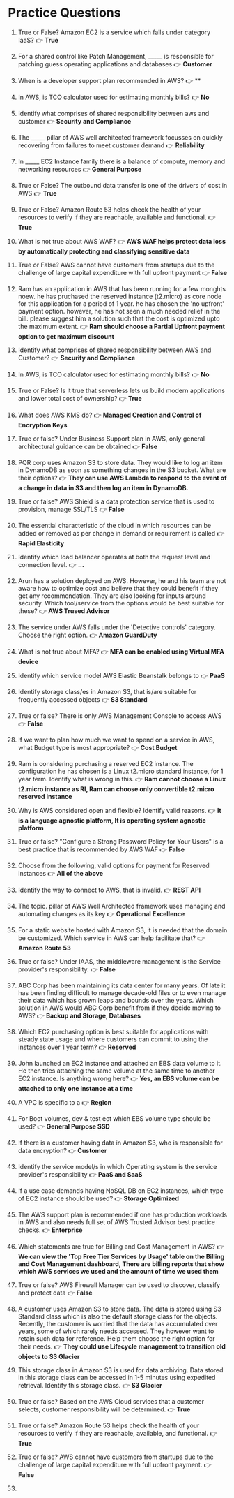 # Practice Questions

1. True or False? Amazon EC2 is a service which falls under category IaaS? 👉 **True**

2. For a shared control like Patch Management, _____ is responsible for patching guess operating applications and databases 👉 **Customer**

3. When is a developer support plan recommended in AWS? 👉 **

4. In AWS, is TCO calculator used for estimating monthly bills? 👉 **No**

5. Identify what comprises of shared responsibility between aws and customer 👉 **Security and Compliance**

6. The _____ pillar of AWS well architected framework focusses on quickly recovering from failures to meet customer demand 👉 **Reliability**

7. In _____ EC2 Instance family there is a balance of compute, memory and networking resources 👉 **General Purpose**

8. True or False? The outbound data transfer is one of the drivers of cost in AWS 👉 **True**

9. True or False? Amazon Route 53 helps check the health of your resources to verify if they are reachable, available and functional. 👉 **True**

10. What is not true about AWS WAF? 👉 **AWS WAF helps protect data loss by automatically protecting and classifying sensitive data**

11. True or False? AWS cannot have customers from startups due to the challenge of large capital expenditure with full upfront payment 👉 **False**

12. Ram has an application in AWS that has been running for a few monghts noew. he has pruchased the reserved instance (t2.micro) as core node for this application for a period of 1 year. he has chosen the 'no upfront' payment option. however, he has not seen a much needed relief in the bill. please suggest him a solution such that the cost is optimized upto the maximum extent. 👉 **Ram should choose a Partial Upfront payment option to get maximum discount**

13. Identify what comprises of shared responsibility between AWS and Customer? 👉 **Security and Compliance**

14. In AWS, is TCO calculator used for estimating monthly bills? 👉 **No**

15. True or False? Is it true that serverless lets us build modern applications and lower total cost of ownership? 👉 **True**

16. What does AWS KMS do? 👉 **Managed Creation and Control of Encryption Keys**

17. True or false? Under Business Support plan in AWS, only general architectural guidance can be obtained 👉 **False**

18. PQR corp uses Amazon S3 to store data. They would like to log an item in DynamoDB as soon as something changes in the S3 bucket. What are their options? 👉 **They can use AWS Lambda to respond to the event of a change in data in S3 and then log an item in DynamoDB.**

19. True or false? AWS Shield is a data protection service that is used to provision, manage SSL/TLS 👉 **False**

20. The essential characteristic of the cloud in which resources can be added or removed as per change in demand or requirement is called 👉 **Rapid Elasticity**

21. Identify which load balancer operates at both the request level and connection level. 👉 **...**

22. Arun has a solution deployed on AWS. However, he and his team are not aware how to optimize cost and believe that they could benefit if they get any recommendation. They are also looking for inputs around security. Which tool/service from the options would be best suitable for these? 👉 **AWS Trused Advisor**

23. The service under AWS falls under the 'Detective controls' category. Choose the right option. 👉 **Amazon GuardDuty**

24. What is not true about MFA? 👉 **MFA can be enabled using Virtual MFA device**

25. Identify which service model AWS Elastic Beanstalk belongs to 👉 **PaaS**

26. Identify storage class/es in Amazon S3, that is/are suitable for frequently accessed objects 👉 **S3 Standard**

27. True or false? There is only AWS Management Console to access AWS 👉 **False**

28. If we want to plan how much we want to spend on a service in AWS, what Budget type is most appropriate? 👉 **Cost Budget**

29. Ram is considering purchasing a reserved EC2 instance. The configuration he has chosen is a Linux t2.micro standard instance, for 1 year term. Identify what is wrong in this. 👉 **Ram cannot choose a Linux t2.micro instance as RI, Ram can choose only convertible t2.micro reserved instance**

30. Why is AWS considered open and flexible? Identify valid reasons. 👉 **It is a language agnostic platform, It is operating system agnostic platform**

31. True or false? "Configure a Strong Password Policy for Your Users" is a best practice that is recommended by AWS WAF 👉 **False**

32. Choose from the following, valid options for payment for Reserved instances 👉 **All of the above**

33. Identify the way to connect to AWS, that is invalid. 👉 **REST API**

34. The topic. pillar of AWS Well Architected framework uses managing and automating changes as its key 👉 **Operational Excellence**

35. For a static website hosted with Amazon S3, it is needed that the domain be customized. Which service in AWS can help facilitate that? 👉 **Amazon Route 53**

36. True or false? Under IAAS, the middleware management is the Service provider's responsibility. 👉 **False**

37. ABC Corp has been maintaining its data center for many years. Of late it has been finding difficult to manage decade-old files or to even manage their data which has grown leaps and bounds over the years. Which solution in AWS would ABC Corp benefit from if they decide moving to AWS? 👉 **Backup and Storage, Databases**

38. Which EC2 purchasing option is best suitable for applications with steady state usage and where
customers can commit to using the instances over 1 year term? 👉 **Reserved**

39. John launched an EC2 instance and attached an EBS data volume to it. He then tries attaching the same volume at the same time to another EC2 instance. Is anything wrong here? 👉 **Yes, an EBS volume can be attached to only one instance at a time**

40. A VPC is specific to a 👉 **Region**

41. For Boot volumes, dev & test ect which EBS volume type should be used? 👉 **General Purpose SSD**

42. If there is a customer having data in Amazon S3, who is responsible for data encryption? 👉 **Customer**

43. Identify the service model/s in which Operating system is the service provider's responsibility 👉 **PaaS and SaaS**

44. If a use case demands having NoSQL DB on EC2 instances, which type of EC2 instance should be used? 👉 **Storage Optimized**

45. The AWS support plan is recommended if one has production workloads in AWS and also needs full set of AWS Trusted Advisor best practice checks. 👉 **Enterprise**

46. Which statements are true for Billing and Cost Management in AWS? 👉 **We can view the 'Top Free Tier Services by Usage' table on the Billing and Cost Management dashboard, There are billing reports that show which AWS services we used and the amount of time we used them**

47. True or false? AWS Firewall Manager can be used to discover, classify and protect data 👉 **False**

48. A customer uses Amazon S3 to store data. The data is stored using S3 Standard class which is also the default storage class for the objects. Recently, the customer is worried that the data has accumulated over years, some of which rarely needs accessed. They however want to retain such data for reference. Help them choose the right option for their needs. 👉 **They could use Lifecycle management to transition old objects to S3 Glacier**

49. This storage class in Amazon S3 is used for data archiving. Data stored in this storage class can be accessed in 1-5 minutes using expedited retrieval. Identify this storage class. 👉 **S3 Glacier**

50. True or false? Based on the AWS Cloud services that a customer selects, customer responsibility will be determined. 👉 **True**

51. True or false? Amazon Route 53 helps check the health of your resources to verify if they are reachable, available, and functional. 👉 **True**

52. True or false? AWS cannot have customers from startups due to the challenge of large capital expenditure with full upfront payment. 👉 **False**

53. 



  


